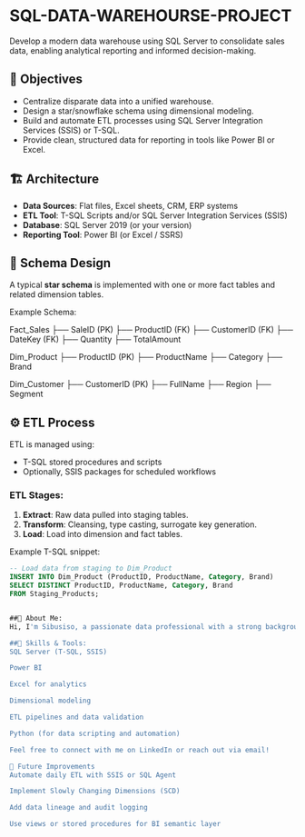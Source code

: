 # SQL-DATA-WAREHOURSE-PROJECT
Develop a modern data warehouse using SQL Server to consolidate sales data, enabling analytical reporting and informed decision-making.

## 🎯 Objectives

- Centralize disparate data into a unified warehouse.
- Design a star/snowflake schema using dimensional modeling.
- Build and automate ETL processes using SQL Server Integration Services (SSIS) or T-SQL.
- Provide clean, structured data for reporting in tools like Power BI or Excel.

## 🏗️ Architecture

- **Data Sources**: Flat files, Excel sheets, CRM, ERP systems
- **ETL Tool**: T-SQL Scripts and/or SQL Server Integration Services (SSIS)
- **Database**: SQL Server 2019 (or your version)
- **Reporting Tool**: Power BI (or Excel / SSRS)

## 🧱 Schema Design

A typical **star schema** is implemented with one or more fact tables and related dimension tables.

Example Schema:

Fact_Sales
├── SaleID (PK)
├── ProductID (FK)
├── CustomerID (FK)
├── DateKey (FK)
├── Quantity
├── TotalAmount

Dim_Product
├── ProductID (PK)
├── ProductName
├── Category
├── Brand

Dim_Customer
├── CustomerID (PK)
├── FullName
├── Region
├── Segment


## ⚙️ ETL Process

ETL is managed using:
- T-SQL stored procedures and scripts
- Optionally, SSIS packages for scheduled workflows

### ETL Stages:
1. **Extract**: Raw data pulled into staging tables.
2. **Transform**: Cleansing, type casting, surrogate key generation.
3. **Load**: Load into dimension and fact tables.

Example T-SQL snippet:
```sql
-- Load data from staging to Dim_Product
INSERT INTO Dim_Product (ProductID, ProductName, Category, Brand)
SELECT DISTINCT ProductID, ProductName, Category, Brand
FROM Staging_Products;


##👤 About Me:
Hi, I'm Sibusiso, a passionate data professional with a strong background in Mathematical Sciences and experience in data analysis, data warehousing, and business intelligence. I enjoy designing efficient data systems that provide meaningful insights and empower organizations to make data-driven decisions.

##🔧 Skills & Tools:
SQL Server (T-SQL, SSIS)

Power BI

Excel for analytics

Dimensional modeling

ETL pipelines and data validation

Python (for data scripting and automation)

Feel free to connect with me on LinkedIn or reach out via email!

📌 Future Improvements
Automate daily ETL with SSIS or SQL Agent

Implement Slowly Changing Dimensions (SCD)

Add data lineage and audit logging

Use views or stored procedures for BI semantic layer



